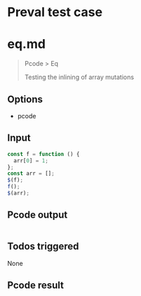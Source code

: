 # Preval test case

# eq.md

> Pcode > Eq
>
> Testing the inlining of array mutations

## Options

- pcode

## Input

`````js filename=intro
const f = function () {
  arr[0] = 1;
};
const arr = [];
$(f);
f();
$(arr);
`````


## Pcode output


`````fileintro

`````




## Todos triggered


None


## Pcode result
